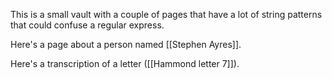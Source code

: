 This is a small vault with a couple of pages that have a lot of string patterns that could confuse a regular express.

Here's a page about a person named [[Stephen Ayres]].

Here's a transcription of a letter ([[Hammond letter 7]]).

